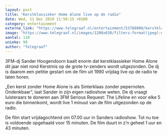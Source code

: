 ```yaml
---
layout: post
title: "Kerstklassieker Home Alone live op de radio"
date: Wed, 11 Dec 2019 11:59:15 +0100
category: entertainment
externe_link: "https://www.telegraaf.nl/entertainment/53780800/kerstklassieker-home-alone-live-op-de-radio"
image: "https://www.telegraaf.nl/images/1200x630/filters:format(jpeg):quality(80)/cdn-kiosk-api.telegraaf.nl/4558e010-1c05-11ea-9d4d-02c309bc01c1.jpg"
aantal: 118
unieke: 90
author: "Telegraaf"
---
```


<p class="intro">3FM-dj Sander Hoogendoorn baalt enorm dat kerstklassieker Home Alone dit jaar niet rond Kerstmis op de grote tv-zenders wordt uitgezonden. De dj is daarom een petitie gestart om de film uit 1990 vrijdag live op de radio te laten horen.</p> <p>„Een kerst zonder Home Alone is als Sinterklaas zonder pepernoten. Ondenkbaar”, laat Sander in zijn eigen radioshow weten. De dj vraagt luisteraars te doneren aan 3FM Serious Request: The Lifeline en voor elke 5 euro die binnenkomt, wordt live 1 minuut van de film uitgezonden op de radio.</p><p>De film start vrijdagochtend om 07.00 uur in Sanders radioshow. Tot nu toe is voldoende opgehaald voor 15 minuten. De film duurt in z’n geheel 1 uur en 43 minuten.</p>
